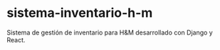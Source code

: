 # sistema-inventario-h-m
Sistema de gestión de inventario para H&amp;M desarrollado con Django y React.
